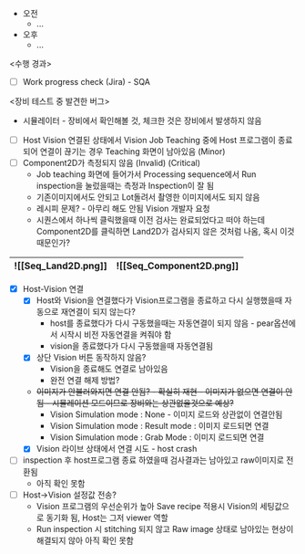 - 오전
	- ...
- 오후
	- ...

<수행 경과>
- [ ] Work progress check (Jira) - SQA

<장비 테스트 중 발견한 버그> 
- 시뮬레이터 - 장비에서 확인해볼 것, 체크한 것은 장비에서 발생하지 않음
- [ ] Host Vision 연결된 상태에서 Vision Job Teaching 중에 Host 프로그램이 종료되어 연결이 끊기는 경우 Teaching 화면이 남아있음 (Minor)
- [ ] Component2D가 측정되지 않음 (Invalid) (Critical)
	- Job teaching 화면에 들어가서 Processing sequence에서 Run inspection을 눌렀을때는 측정과 Inspection이 잘 됨
	- 기존이미지에서도 안되고 Lot돌려서 촬영한 이미지에서도 되지 않음
	- 레시피 문제? - 아무리 해도 안됨 Vision 개발자 요청
	- 시퀀스에서 하나씩 클릭했을때 이전 검사는 완료되었다고 떠야 하는데 Component2D를 클릭하면 Land2D가 검사되지 않은 것처럼 나옴, 혹시 이것 때문인가?

| ![[Seq_Land2D.png]] | ![[Seq_Component2D.png]] |
| :-----------------: | :----------------------: |
- [x] Host-Vision 연결
	- [x] Host와 Vision을 연결했다가 Vision프로그램을 종료하고 다시 실행했을때 자동으로 재연결이 되지 않는다?
		- host를 종료했다가 다시 구동했을때는 자동연결이 되지 않음 - pear옵션에서 시작시 비전 자동연결을 켜줘야 함
		- vision을 종료했다가 다시 구동했을때 자동연결됨
	- [x] 상단 Vision 버튼 동작하지 않음?
		- Vision을 종료해도 연결로 남아있음
		- 완전 연결 해제 방법?
	- ~~이미지가 안불러와지면 연결 안됨? - 확실히 재현 - 이미지가 없으면 연결이 안됨 - 시뮬레이션 모드이므로 장비와는 상관없을것으로 예상?~~
		- Vision Simulation mode : None - 이미지 로드와 상관없이 연결안됨
		- Vision Simulation mode : Result mode : 이미지 로드되면 연결
		- Vision Simulation mode : Grab Mode : 이미지 로드되면 연결
	- [x] Vision 라이브 상태에서 연결 시도 - host crash
- [ ] inspection 후 host프로그램 종료 하였을때 검사결과는 남아있고 raw이미지로 전환됨
	- 아직 확인 못함
- [ ] Host->Vision 설정값 전송?
	- Vision 프로그램의 우선순위가 높아 Save recipe 적용시 Vision의 세팅값으로 동기화 됨, Host는 그저 viewer 역할
	- Run inspection 시 stitching 되지 않고 Raw image 상태로 남아있는 현상이 해결되지 않아 아직 확인 못함